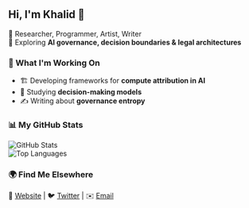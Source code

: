 ## Hi, I'm Khalid 👋  

🔹 Researcher, Programmer, Artist, Writer  
🔹 Exploring **AI governance, decision boundaries & legal architectures**  

### 🚀 What I'm Working On  
- 🏗️ Developing frameworks for **compute attribution in AI**  
- 📖 Studying **decision-making models**  
- ✍️ Writing about **governance entropy**  

### 📊 My GitHub Stats  
![GitHub Stats](https://github-readme-stats.vercel.app/api?username=khalid-alim&show_icons=true&theme=radical)  
![Top Languages](https://github-readme-stats.vercel.app/api/top-langs/?username=khalid-alim&layout=compact&theme=radical)  

### 🌍 Find Me Elsewhere  
🔗 [Website](https://notkhalid.com) | 🐦 [Twitter](https://twitter.com/YOUR_HANDLE) | ✉️ [Email](mailto:you@example.com)  
